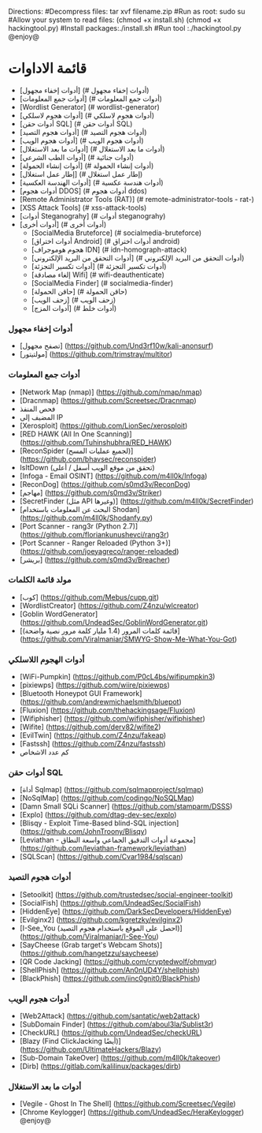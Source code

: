 Directions:
#Decompress files: tar xvf filename.zip 
#Run as root: sudo su 
#Allow your system to read files: (chmod +x install.sh)
(chmod +x hackingtool.py)
#Install packages:./install.sh
#Run tool :./hackingtool.py 
@enjoy@

# قائمة الاداوات 
- [أدوات إخفاء مجهول] (# أدوات إخفاء مجهول)
- [أدوات جمع المعلومات] (# أدوات جمع المعلومات)
- [Wordlist Generator] (# wordlist-generator)
- [أدوات هجوم لاسلكي] (# أدوات هجوم لاسلكي)
- [أدوات حقن SQL] (# أدوات حقن SQL)
- [أدوات هجوم التصيد] (# أدوات هجوم التصيد)
- [أدوات هجوم الويب] (# أدوات هجوم الويب)
- [أدوات ما بعد الاستغلال] (# أدوات ما بعد الاستغلال)
- [أدوات الطب الشرعي] (# أدوات جنائية)
- [أدوات إنشاء الحمولة] (# أدوات إنشاء الحمولة)
- [إطار عمل استغلال] (# إطار عمل استغلال)
- [أدوات الهندسة العكسية] (# أدوات هندسة عكسية)
- [أدوات هجوم DDOS] (# أدوات هجوم ddos)
- [Remote Administrator Tools (RAT)] (# remote-administrator-tools - rat-)
- [XSS Attack Tools] (# xss-attack-tools)
- [أدوات Steganograhy] (# أدوات steganograhy)
- [أدوات أخرى] (# أدوات أخرى)
     - [SocialMedia Bruteforce] (# socialmedia-bruteforce)
     - [أدوات اختراق Android] (# أدوات اختراق android)
     - [هجوم هوموجراف IDN] (# idn-homograph-attack)
     - [أدوات التحقق من البريد الإلكتروني] (# أدوات التحقق من البريد الإلكتروني)
     - [أدوات تكسير التجزئة] (# أدوات تكسير التجزئة)
     - [إلغاء مصادقة Wifi] (# wifi-deauthenticate)
     - [SocialMedia Finder] (# socialmedia-finder)
     - [حاقن الحمولة] (# حاقن الحمولة)
     - [زحف الويب] (# زحف الويب)
     - [أدوات المزج] (# أدوات خلط)


### أدوات إخفاء مجهول
- [تصفح مجهول] (https://github.com/Und3rf10w/kali-anonsurf)
- [مولتيتور] (https://github.com/trimstray/multitor)
### أدوات جمع المعلومات
- [Network Map (nmap)] (https://github.com/nmap/nmap)
- [Dracnmap] (https://github.com/Screetsec/Dracnmap)
- فحص المنفذ
- المضيف إلى IP
- [Xerosploit] (https://github.com/LionSec/xerosploit)
- [RED HAWK (All In One Scanning)] (https://github.com/Tuhinshubhra/RED_HAWK)
- [ReconSpider (لجميع عمليات المسح)] (https://github.com/bhavsec/reconspider)
- IsItDown (تحقق من موقع الويب أسفل / أعلى)
- [Infoga - Email OSINT] (https://github.com/m4ll0k/Infoga)
- [ReconDog] (https://github.com/s0md3v/ReconDog)
- [مهاجم] (https://github.com/s0md3v/Striker)
- [SecretFinder (مثل API وغيرها)] (https://github.com/m4ll0k/SecretFinder)
- [البحث عن المعلومات باستخدام Shodan] (https://github.com/m4ll0k/Shodanfy.py)
- [Port Scanner - rang3r (Python 2.7)] (https://github.com/floriankunushevci/rang3r)
- [Port Scanner - Ranger Reloaded (Python 3+)] (https://github.com/joeyagreco/ranger-reloaded)
- [بريشر] (https://github.com/s0md3v/Breacher)
### مولد قائمة الكلمات
- [كوب] (https://github.com/Mebus/cupp.git)
- [WordlistCreator] (https://github.com/Z4nzu/wlcreator)
- [Goblin WordGenerator] (https://github.com/UndeadSec/GoblinWordGenerator.git)
- [قائمة كلمات المرور (1.4 مليار كلمة مرور نصية واضحة)] (https://github.com/Viralmaniar/SMWYG-Show-Me-What-You-Got)
### أدوات الهجوم اللاسلكي
- [WiFi-Pumpkin] (https://github.com/P0cL4bs/wifipumpkin3)
- [pixiewps] (https://github.com/wiire/pixiewps)
- [Bluetooth Honeypot GUI Framework] (https://github.com/andrewmichaelsmith/bluepot)
- [Fluxion] (https://github.com/thehackingsage/Fluxion)
- [Wifiphisher] (https://github.com/wifiphisher/wifiphisher)
- [Wifite] (https://github.com/derv82/wifite2)
- [EvilTwin] (https://github.com/Z4nzu/fakeap)
- [Fastssh] (https://github.com/Z4nzu/fastssh)
- كم عدد الاشخاص
### أدوات حقن SQL
- [أداة Sqlmap] (https://github.com/sqlmapproject/sqlmap)
- [NoSqlMap] (https://github.com/codingo/NoSQLMap)
- [Damn Small SQLi Scanner] (https://github.com/stamparm/DSSS)
- [Explo] (https://github.com/dtag-dev-sec/explo)
- [Blisqy - Exploit Time-Based blind-SQL injection] (https://github.com/JohnTroony/Blisqy)
- [Leviathan - مجموعة أدوات التدقيق الجماعي واسعة النطاق] (https://github.com/leviathan-framework/leviathan)
- [SQLScan] (https://github.com/Cvar1984/sqlscan)
### أدوات هجوم التصيد
- [Setoolkit] (https://github.com/trustedsec/social-engineer-toolkit)
- [SocialFish] (https://github.com/UndeadSec/SocialFish)
- [HiddenEye] (https://github.com/DarkSecDevelopers/HiddenEye)
- [Evilginx2] (https://github.com/kgretzky/evilginx2)
- [I-See_You (احصل على الموقع باستخدام هجوم التصيد)] (https://github.com/Viralmaniar/I-See-You)
- [SayCheese (Grab target's Webcam Shots)] (https://github.com/hangetzzu/saycheese)
- [QR Code Jacking] (https://github.com/cryptedwolf/ohmyqr)
- [ShellPhish] (https://github.com/An0nUD4Y/shellphish)
- [BlackPhish] (https://github.com/iinc0gnit0/BlackPhish)
### أدوات هجوم الويب
- [Web2Attack] (https://github.com/santatic/web2attack)
- [SubDomain Finder] (https://github.com/aboul3la/Sublist3r)
- [CheckURL] (https://github.com/UndeadSec/checkURL)
- [Blazy (Find ClickJacking أيضًا)] (https://github.com/UltimateHackers/Blazy)
- [Sub-Domain TakeOver] (https://github.com/m4ll0k/takeover)
- [Dirb] (https://gitlab.com/kalilinux/packages/dirb)
### أدوات ما بعد الاستغلال
- [Vegile - Ghost In The Shell] (https://github.com/Screetsec/Vegile)
- [Chrome Keylogger] (https://github.com/UndeadSec/HeraKeylogger)
@enjoy@
